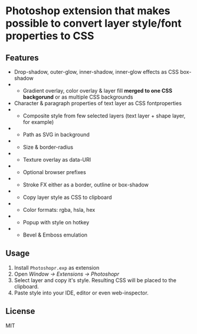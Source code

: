 # Photoshop extension that makes possible to convert layer style/font properties to CSS
## Features
* Drop-shadow, outer-glow, inner-shadow, inner-glow effects as CSS box-shadow
* - Gradient overlay, color overlay & layer fill **merged to one CSS backgorund** or as multiple CSS backgrounds
* Character & paragraph properties of text layer as CSS fontproperties
* - Composite style from few selected layers (text layer + shape layer, for example)
* - Path as SVG in background
* - Size & border-radius
* - Texture overlay as data-URI
* - Optional browser prefixes
* - Stroke FX either as a border, outline or box-shadow
* - Copy layer style as CSS to clipboard
* - Color formats: rgba, hsla, hex
* - Popup with style on hotkey
* - Bevel & Emboss emulation

## Usage
1. Install `Photoshopr.exp` as extension
2. Open _Window → Extensions → Photoshopr_
3. Select layer and copy it's style. Resulting CSS will be placed to the clipboard.
4. Paste style into your IDE, editor or even web-inspector.

## License
MIT
